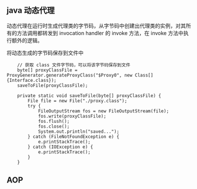 ## java 动态代理

动态代理在运行时生成代理类的字节码，从字节码中创建出代理类的实例，对其所有的方法调用都转发到 invocation handler 的 invoke 方法，在 invoke 方法中执行额外的逻辑。

将动态生成的字节码保存到文件中
```
    // 获取 class 文件字节码，可以将该字节码保存到文件
    byte[] proxyClassFile = ProxyGenerator.generateProxyClass("$Proxy0", new Class[]{Interface.class});
    saveToFile(proxyClassFile);
    
    private static void saveToFile(byte[] proxyClassFile) {
        File file = new File("./proxy.class");
        try {
            FileOutputStream fos = new FileOutputStream(file);
            fos.write(proxyClassFile);
            fos.flush();
            fos.close();
            System.out.println("saved...");
        } catch (FileNotFoundException e) {
            e.printStackTrace();
        } catch (IOException e) {
            e.printStackTrace();
        }
    }
```

## AOP













